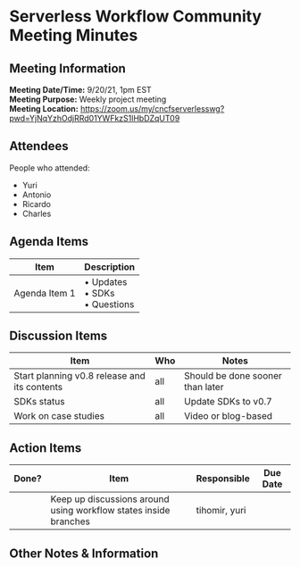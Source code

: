 # Serverless Workflow Community Meeting Minutes

## Meeting Information
**Meeting Date/Time:** 9/20/21, 1pm EST  
**Meeting Purpose:** Weekly project meeting  
**Meeting Location:** https://zoom.us/my/cncfserverlesswg?pwd=YjNqYzhOdjRRd01YWFkzS1lHbDZqUT09

## Attendees
People who attended:
- Yuri
- Antonio
- Ricardo
- Charles

## Agenda Items

Item | Description
---- | ----
Agenda Item 1 | • Updates <br>• SDKs <br>• Questions<br>

## Discussion Items
Item | Who | Notes |
---- | ---- | ---- |
Start planning v0.8 release and its contents | all | Should be done sooner than later |
SDKs status | all | Update SDKs to v0.7 |
Work on case studies | all | Video or blog-based |


## Action Items
| Done? | Item | Responsible | Due Date |
| ---- | ---- | ---- | ---- |
| | Keep up discussions around using workflow states inside branches | tihomir, yuri |  |

## Other Notes & Information
